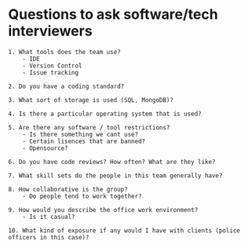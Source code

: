 # Questions to ask software/tech interviewers

    1. What tools does the team use?
        - IDE
        - Version Control
        - Issue tracking

    2. Do you have a coding standard?

    3. What sort of storage is used (SQL, MongoDB)?

    4. Is there a particular operating system that is used?

    5. Are there any software / tool restrictions?
        - Is there something we cant use?
        - Certain lisences that are banned?
        - Opensource?

    6. Do you have code reviews? How often? What are they like?

    7. What skill sets do the people in this team generally have?

    8. How collaborative is the group?
        - Do people tend to work together?

    9. How would you describe the office work environment?
        - Is it casual?

    10. What kind of exposure if any would I have with clients (police officers in this case)?
